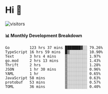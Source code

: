 # Hi 👋
 
![visitors](https://visitor-badge.glitch.me/badge?page_id=sorcererxw.sorcererx)

#### 📊 Monthly Development Breakdown

<!--START_SECTION:waka-->
```text
Go         123 hrs 37 mins ███████▓░░ 79.26%
TypeScript 16 hrs 59 mins  █▒░░░░░░░░ 10.90%
Text       3 hrs 4 mins    ▒░░░░░░░░░ 1.97%
go.mod     2 hrs 13 mins   ▒░░░░░░░░░ 1.43%
Thrift     2 hrs           ▒░░░░░░░░░ 1.28%
JSON       1 hr 30 mins    ▒░░░░░░░░░ 0.96%
YAML       1 hr            ▒░░░░░░░░░ 0.65%
JavaScript 58 mins         ▒░░░░░░░░░ 0.63%
protobuf   53 mins         ▒░░░░░░░░░ 0.57%
TOML       36 mins         ▒░░░░░░░░░ 0.40%
```
<!--END_SECTION:waka-->
